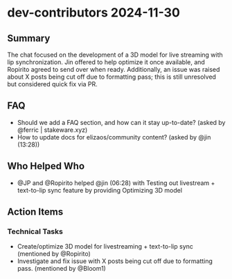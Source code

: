 # dev-contributors 2024-11-30

## Summary

The chat focused on the development of a 3D model for live streaming with lip synchronization. Jin offered to help optimize it once available, and Ropirito agreed to send over when ready. Additionally, an issue was raised about X posts being cut off due to formatting pass; this is still unresolved but considered quick fix via PR.

## FAQ

- Should we add a FAQ section, and how can it stay up-to-date? (asked by @ferric | stakeware.xyz)
- How to update docs for elizaos/community content? (asked by @jin (13:28))

## Who Helped Who

- @JP and @Ropirito helped @jin (06:28) with Testing out livestream + text-to-lip sync feature by providing Optimizing 3D model

## Action Items

### Technical Tasks

- Create/optimize 3D model for livestreaming + text-to-lip sync (mentioned by @Ropirito)
- Investigate and fix issue with X posts being cut off due to formatting pass. (mentioned by @Bloom1)
